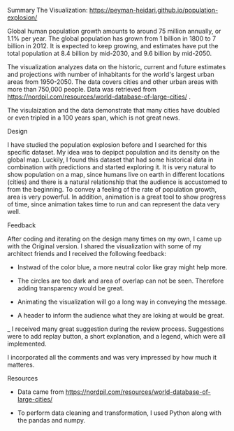 Summary
The Visualization: https://peyman-heidari.github.io/population-explosion/

Global human population growth amounts to around 75 million annually, or 1.1% per year. The global population has grown from 1 billion in 1800 to 7 billion in 2012. It is expected to keep growing, and estimates have put the total population at 8.4 billion by mid-2030, and 9.6 billion by mid-2050.

The visualization analyzes data on the historic, current and future estimates and projections with number of inhabitants for the world's largest urban areas from 1950-2050.  The data covers cities and other urban areas with more than 750,000 people. Data was retrieved from https://nordpil.com/resources/world-database-of-large-cities/ .

The visulaization and the data demonstrate that many cities have doubled or even tripled in a 100 years span, which is not great news.

Design

I have studied the population explosion before and I searched for this specific dataset. My idea was to depipct population and its density on the global map. Luckily, I found this dataset that had some historical data in combination with predictions and started exploring it. It is very natural to show population on a map, since humans live on earth in different locations (cities) and there is a natural relationship that the audience is accustomed to from the beginning. To convey a feeling of the rate of population growth, area is very powerful. In addition, animation is a great tool to show progress of time, since animation takes time to run and can represent the data very well.


Feedback

After coding and iterating on the design many times on my own, I came up with the Original version. I shared the visualization with some of my architect friends and I received the following feedback: 

- Instwad of the color blue, a more neutral color like gray might help more.

- The circles are too dark and area of overlap can not be seen. Therefore adding transparency would be great.

- Animating the visualization will go a long way in conveying the message.

- A header to inform the audience what they are loking at would be great.

_ I received many great suggestion during the review process. Suggestions were to add replay button, a short explanation, and a legend, which were all implemented.

I incorporated all the comments and was very impressed by how much it matteres.

Resources

- Data came from https://nordpil.com/resources/world-database-of-large-cities/

- To perform data cleaning and transformation, I used Python along with the pandas and numpy.
